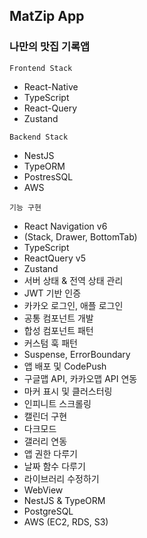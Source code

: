 ## MatZip App
### 나만의 맛집 기록앱

`Frontend Stack`
- React-Native
- TypeScript
- React-Query
- Zustand

`Backend Stack`
- NestJS
- TypeORM
- PostresSQL
- AWS

`기능 구현`
- React Navigation v6
- (Stack, Drawer, BottomTab)
- TypeScript
- ReactQuery v5
- Zustand
- 서버 상태 & 전역 상태 관리
- JWT 기반 인증
- 카카오 로그인, 애플 로그인
- 공통 컴포넌트 개발
- 합성 컴포넌트 패턴
- 커스텀 훅 패턴
- Suspense, ErrorBoundary
- 앱 배포 및 CodePush
- 구글맵 API, 카카오맵 API 연동
- 마커 표시 및 클러스터링
- 인피니트 스크롤링
- 캘린더 구현
- 다크모드
- 갤러리 연동
- 앱 권한 다루기
- 날짜 함수 다루기
- 라이브러리 수정하기
- WebView
- NestJS & TypeORM
- PostgreSQL
- AWS (EC2, RDS, S3)
